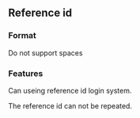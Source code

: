 ## Reference id

### Format

Do not support spaces

### Features

Can useing reference id login system.

The reference id can not be repeated.